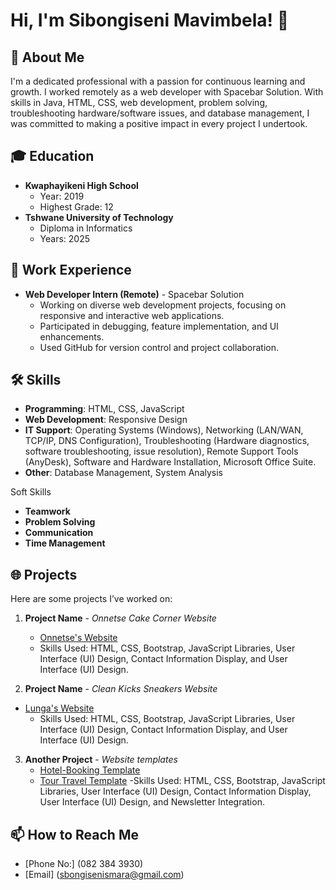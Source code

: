 

# Hi, I'm Sibongiseni Mavimbela! 👋

## 🚀 About Me
I'm a dedicated professional with a passion for continuous learning and growth. I worked remotely as a web developer with Spacebar Solution. With skills in Java, HTML, CSS, web development, problem solving, troubleshooting hardware/software issues, and database management, I was committed to making a positive impact in every project I undertook.

## 🎓 Education
- **Kwaphayikeni High School**
  - Year: 2019
  - Highest Grade: 12
- **Tshwane University of Technology**
  - Diploma in Informatics
  - Years: 2025

## 💼 Work Experience
- **Web Developer Intern (Remote)** - Spacebar Solution
  - Working on diverse web development projects, focusing on responsive and interactive web applications.
  - Participated in debugging, feature implementation, and UI enhancements.
  - Used GitHub for version control and project collaboration.

## 🛠️ Skills
- **Programming**: HTML, CSS, JavaScript
- **Web Development**: Responsive Design
- **IT Support**: Operating Systems (Windows), Networking (LAN/WAN, TCP/IP, DNS Configuration),
 Troubleshooting (Hardware diagnostics, software troubleshooting, issue resolution), Remote Support Tools (AnyDesk), Software and Hardware Installation, Microsoft Office Suite.
- **Other**: Database Management, System Analysis

 Soft Skills
- **Teamwork**
- **Problem Solving**
- **Communication**
- **Time Management**

## 🌐 Projects
Here are some projects I’ve worked on:

1. **Project Name** - *Onnetse Cake Corner Website*
   - [Onnetse's Website](https://sbongiseni-mavimbela.github.io/Onnetse-Cake/)
   - Skills Used: HTML, CSS, Bootstrap, JavaScript Libraries, User Interface (UI) Design, Contact Information Display, and User Interface (UI) Design.

2. **Project Name** - *Clean Kicks Sneakers Website*
 - [Lunga's Website](https://sbongiseni-mavimbela.github.io/Lunga_Website/)
   - Skills Used: HTML, CSS, Bootstrap, JavaScript Libraries, User Interface (UI) Design, Contact Information Display, and User Interface (UI) Design.

3. **Another Project** - *Website templates*
   - [Hotel-Booking Template](https://sbongiseni-mavimbela.github.io/Hotel-Booking-Agence/)
   - [Tour Travel Template](
https://sbongiseni-mavimbela.github.io/Tour-Travel-Showcase/
)
   -Skills Used: HTML, CSS, Bootstrap, JavaScript Libraries, User Interface (UI) Design, Contact Information Display, User Interface (UI) Design, and Newsletter Integration.

## 📫 How to Reach Me 
- [Phone No:] (082 384 3930)  
- [Email] (sbongisenismara@gmail.com)

